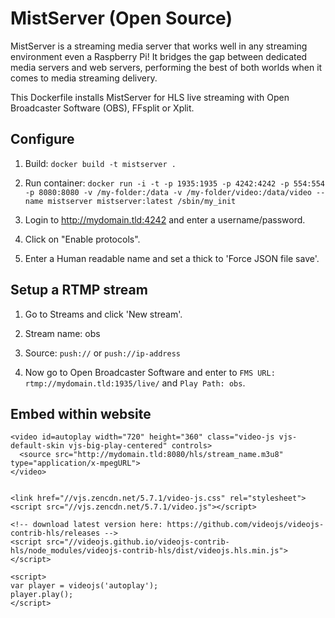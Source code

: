 MistServer (Open Source)
=====================
MistServer is a streaming media server that works well in any streaming environment even a Raspberry Pi! It bridges the gap between dedicated media servers and web servers, performing the best of both worlds when it comes to media streaming delivery.

This Dockerfile installs MistServer for HLS live streaming with Open Broadcaster Software (OBS), FFsplit or Xplit.

Configure
-----------

1. Build: `docker build -t mistserver .` 

2. Run container: `docker run -i -t -p 1935:1935 -p 4242:4242 -p 554:554 -p 8080:8080 -v /my-folder:/data -v /my-folder/video:/data/video --name mistserver mistserver:latest /sbin/my_init`

3. Login to http://mydomain.tld:4242 and enter a username/password.

4. Click on "Enable protocols".

5. Enter a Human readable name and set a thick to 'Force JSON file save'.

Setup a RTMP stream
-----------

1. Go to Streams and click 'New stream'.

2. Stream name: obs

3. Source: `push://` or `push://ip-address`

4. Now go to Open Broadcaster Software and enter to `FMS URL: rtmp://mydomain.tld:1935/live/` and `Play Path: obs`.

Embed within website
-----------
```
<video id=autoplay width="720" height="360" class="video-js vjs-default-skin vjs-big-play-centered" controls>
  <source src="http://mydomain.tld:8080/hls/stream_name.m3u8" type="application/x-mpegURL">
</video>


<link href="//vjs.zencdn.net/5.7.1/video-js.css" rel="stylesheet">
<script src="//vjs.zencdn.net/5.7.1/video.js"></script>

<!-- download latest version here: https://github.com/videojs/videojs-contrib-hls/releases -->
<script src="//videojs.github.io/videojs-contrib-hls/node_modules/videojs-contrib-hls/dist/videojs.hls.min.js"></script>

<script>
var player = videojs('autoplay');
player.play();
</script>
```
